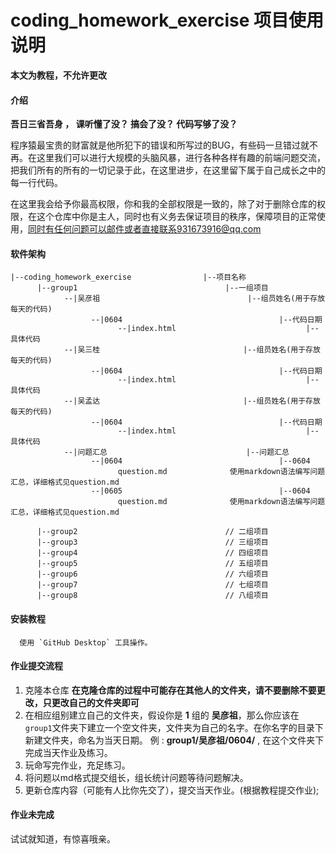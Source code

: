 # coding_homework_exercise 项目使用说明

**本文为教程，不允许更改**

#### 介绍

**吾日三省吾身 ， 课听懂了没？ 搞会了没？ 代码写够了没？**

程序猿最宝贵的财富就是他所犯下的错误和所写过的BUG，有些码一旦错过就不再。在这里我们可以进行大规模的头脑风暴，进行各种各样有趣的前端问题交流，把我们所有的所有的一切记录于此，在这里进步，在这里留下属于自己成长之中的每一行代码。

在这里我会给予你最高权限，你和我的全部权限是一致的，除了对于删除仓库的权限，在这个仓库中你是主人，同时也有义务去保证项目的秩序，保障项目的正常使用，同时有任何问题可以邮件或者直接联系931673916@qq.com

#### 软件架构

```
|--coding_homework_exercise                |--项目名称
      |--group1                                 |--一组项目
            --|吴彦祖                                 |--组员姓名(用于存放每天的代码)
                  --|0604                                   |--代码日期
                        --|index.html                             |--具体代码
            --|吴三桂                                |--组员姓名(用于存放每天的代码)
                  --|0604                                   |--代码日期
                        --|index.html                             |--具体代码
            --|吴孟达                                |--组员姓名(用于存放每天的代码)
                  --|0604                                   |--代码日期
                        --|index.html                             |--具体代码
            --|问题汇总                               |--问题汇总
                  --|0604                                   |--0604
                        question.md              使用markdown语法编写问题汇总，详细格式见question.md
                  --|0605                                   |--0604
                        question.md              使用markdown语法编写问题汇总，详细格式见question.md
            
      |--group2                                 // 二组项目
      |--group3                                 // 三组项目
      |--group4                                 // 四组项目
      |--group5                                 // 五组项目
      |--group6                                 // 六组项目
      |--group7                                 // 七组项目
      |--group8                                 // 八组项目
```

#### 安装教程
      使用 `GitHub Desktop` 工具操作。

#### 作业提交流程

1. 克隆本仓库 **在克隆仓库的过程中可能存在其他人的文件夹，请不要删除不要更改，只更改自己的文件夹即可**
2. 在相应组别建立自己的文件夹，假设你是 **1** 组的 **吴彦祖**，那么你应该在`group1`文件夹下建立一个空文件夹，文件夹为自己的名字。在你名字的目录下新建文件夹，命名为当天日期。 例 : **group1/吴彦祖/0604/** , 在这个文件夹下完成当天作业及练习。
3. 玩命写完作业，充足练习。
4. 将问题以md格式提交组长，组长统计问题等待问题解决。
5. 更新仓库内容（可能有人比你先交了），提交当天作业。(根据教程提交作业);

#### 作业未完成

试试就知道，有惊喜哦亲。